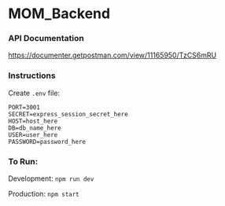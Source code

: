 # MOM_Backend

### API Documentation
https://documenter.getpostman.com/view/11165950/TzCS6mRU

### Instructions

Create `.env` file:
```
PORT=3001
SECRET=express_session_secret_here
HOST=host_here
DB=db_name_here
USER=user_here
PASSWORD=password_here 
```


### To Run:

Development: `npm run dev`

Production: `npm start`
